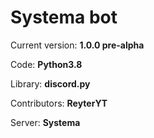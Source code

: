 # Systema bot
Current version:  **1.0.0 pre-alpha**

Code: **Python3.8**

Library: **discord.py**

Contributors: **ReyterYT**

Server: **Systema**
